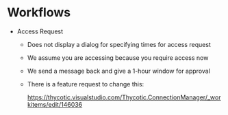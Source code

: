 [title]: # (Workflows)
[tags]: # (workflow,faq,accessrequest)
[priority]: # (706)
[display]: # (none)
# Workflows

- Access Request

  - Does not display a dialog for specifying times for access request

  - We assume you are accessing because you require access now

  - We send a message back and give a 1-hour window for approval

  - There is a feature request to change this:
  
    https://thycotic.visualstudio.com/Thycotic.ConnectionManager/_workitems/edit/146036